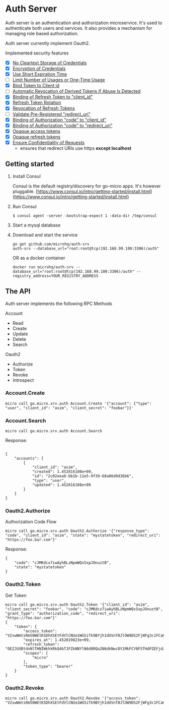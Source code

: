 # Auth Server

Auth server is an authentication and authorization microservice. It's used to authenticate both users and services. 
It also provides a mechanism for managing role based authorization.

Auth server currently implement Oauth2.

Implemented security features

* [x] [No Cleartext Storage of Credentials](https://tools.ietf.org/html/rfc6819#section-5.1.4.1.3)
* [x] [Encryption of Credentials](https://tools.ietf.org/html/rfc6819#section-5.1.4.1.4)
* [x] [Use Short Expiration Time](https://tools.ietf.org/html/rfc6819#section-5.1.5.3)
* [ ] [Limit Number of Usages or One-Time Usage](https://tools.ietf.org/html/rfc6819#section-5.1.5.4)
* [x] [Bind Token to Client id](https://tools.ietf.org/html/rfc6819#section-5.1.5.8)
* [ ] [Automatic Revocation of Derived Tokens If Abuse Is Detected](https://tools.ietf.org/html/rfc6819#section-5.2.1.1)
* [x] [Binding of Refresh Token to "client_id"](https://tools.ietf.org/html/rfc6819#section-5.2.2.2)
* [x] [Refresh Token Rotation](https://tools.ietf.org/html/rfc6819#section-5.2.2.3)
* [x] [Revocation of Refresh Tokens](https://tools.ietf.org/html/rfc6819#section-5.2.2.4)
* [ ] [Validate Pre-Registered "redirect_uri"](https://tools.ietf.org/html/rfc6819#section-5.2.3.5)
* [x] [Binding of Authorization "code" to "client_id"](https://tools.ietf.org/html/rfc6819#section-5.2.4.4)
* [x] [Binding of Authorization "code" to "redirect_uri"](https://tools.ietf.org/html/rfc6819#section-5.2.4.6)
* [x] [Opaque access tokens](https://tools.ietf.org/html/rfc6749#section-1.4)
* [x] [Opaque refresh tokens](https://tools.ietf.org/html/rfc6749#section-1.5)
* [x] [Ensure Confidentiality of Requests](https://tools.ietf.org/html/rfc6819#section-5.1.1)
  * ensures that redirect URIs use https **except localhost**

## Getting started

1. Install Consul

	Consul is the default registry/discovery for go-micro apps. It's however pluggable.
	[https://www.consul.io/intro/getting-started/install.html](https://www.consul.io/intro/getting-started/install.html)

2. Run Consul
	```
	$ consul agent -server -bootstrap-expect 1 -data-dir /tmp/consul
	```

3. Start a mysql database

4. Download and start the service

	```shell
	go get github.com/microhq/auth-srv
	auth-srv --database_url="root:root@tcp(192.168.99.100:3306)/auth"
	```

	OR as a docker container

	```shell
	docker run microhq/auth-srv --database_url="root:root@tcp(192.168.99.100:3306)/auth" --registry_address=YOUR_REGISTRY_ADDRESS
	```

## The API
Auth server implements the following RPC Methods

Account
- Read
- Create
- Update
- Delete
- Search

Oauth2
- Authorize
- Token
- Revoke
- Introspect

### Account.Create

```shell
micro call go.micro.srv.auth Account.Create '{"account": {"type": "user", "client_id": "asim", "client_secret": "foobar"}}'
```

### Account.Search

```shell
micro call go.micro.srv.auth Account.Search
```
Response:
```shell

{
	"accounts": [
		{
			"client_id": "asim",
			"created": 1.452816108e+09,
			"id": "2c02eea6-bb1b-11e5-9f39-68a86d0d36b6",
			"type": "user",
			"updated": 1.452816108e+09
		}
	]
}
```

### Oauth2.Authorize

Authorization Code Flow

```shell
micro call go.micro.srv.auth Oauth2.Authorize '{"response_type": "code", "client_id": "asim", "state": "mystatetoken", "redirect_uri": "https://foo.bar.com"}'
```
Response:
```shell
{
	"code": "cJMKdcx7iwAyhBLzNpmWQsSxpJOnuztB",
	"state": "mystatetoken"
}
```

### Oauth2.Token

Get Token

```shell
micro call go.micro.srv.auth Oauth2.Token '{"client_id": "asim", "client_secret": "foobar", "code": "cJMKdcx7iwAyhBLzNpmWQsSxpJOnuztB", "grant_type": "authorization_code", "redirect_uri": "https://foo.bar.com"}'
{
	"token": {
		"access_token": "V2swWmtsRm50WEtKSDhXSEtFdVlCNUo1WG5iTk9BYjh1dUVnT0JlOW9DS2FjWFg3c1FCaHBDbWFpaUhtQVUxUw==",
		"expires_at": 1.452819823e+09,
		"refresh_token": "OEZJUXBtdnNlTHNIWkhkRkQ4bTJFZkNNYlN6d0RQa2N6dkNwcDY1MkFCY0F5THdPZEFjdzB0a0JzNHpXYlJ4Ng==",
		"scopes": [
			"micro"
		],
		"token_type": "bearer"
	}
}
```

### Oauth2.Revoke

```shell
micro call go.micro.srv.auth Oauth2.Revoke '{"access_token": "V2swWmtsRm50WEtKSDhXSEtFdVlCNUo1WG5iTk9BYjh1dUVnT0JlOW9DS2FjWFg3c1FCaHBDbWFpaUhtQVUxUw=="}'
```

